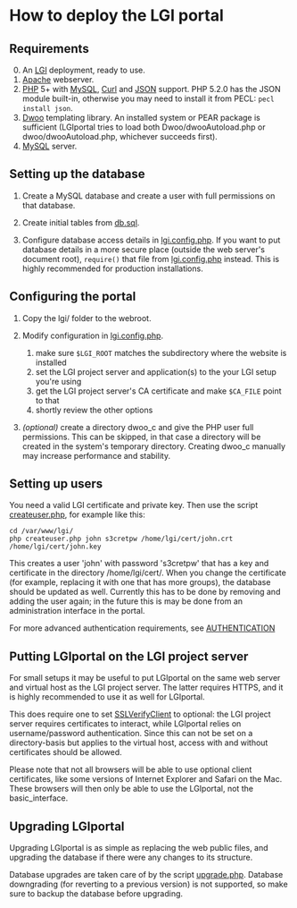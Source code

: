 How to deploy the LGI portal
============================

Requirements
------------

0. An [LGI] deployment, ready to use.
1. [Apache][] webserver.
2. [PHP] 5+ with [MySQL][PHP-MySQL], [Curl][PHP-Curl] and [JSON][PHP-JSON] support.
     PHP 5.2.0 has the JSON module built-in, otherwise you may need to install it
     from PECL: `pecl install json`.
3. [Dwoo][] templating library.
    An installed system or PEAR package is sufficient (LGIportal tries
    to load both Dwoo/dwooAutoload.php or dwoo/dwooAutoload.php,
    whichever succeeds first).
4. [MySQL][] server.


Setting up the database
-----------------------

1. Create a MySQL database and create a user with full permissions on that database.

2. Create initial tables from [db.sql][].
       
2. Configure database access details in [lgi.config.php][].
     If you want to put database details in a more secure place (outside the web
     server's document root), `require()` that file from [lgi.config.php][]
     instead. This is highly recommended for production installations.


Configuring the portal
----------------------

1. Copy the lgi/ folder to the webroot.

2. Modify configuration in [lgi.config.php][].
   1. make sure `$LGI_ROOT` matches the subdirectory where the website is installed
   2. set the LGI project server and application(s) to the your LGI setup you're using
   3. get the LGI project server's CA certificate and make `$CA_FILE` point to that
   4. shortly review the other options

3. *(optional)* create a directory dwoo\_c and give the PHP user full permissions.
     This can be skipped, in that case a directory will be created in the system's
     temporary directory. Creating dwoo\_c manually may increase performance
     and stability.


Setting up users
----------------

You need a valid LGI certificate and private key. Then use the script
[createuser.php][], for example like this:

    cd /var/www/lgi/
    php createuser.php john s3cretpw /home/lgi/cert/john.crt /home/lgi/cert/john.key

This creates a user 'john' with password 's3cretpw' that has a key and certificate in
the directory /home/lgi/cert/.
When you change the certificate (for example, replacing it with one that has more
groups), the database should be updated as well. Currently this has to be done by
removing and adding the user again; in the future this is may be done from an
administration interface in the portal.

For more advanced authentication requirements, see [AUTHENTICATION][]


Putting LGIportal on the LGI project server
-------------------------------------------

For small setups it may be useful to put LGIportal on the same web server and virtual
host as the LGI project server. The latter requires HTTPS, and it is highly
recommended to use it as well for LGIportal.

This does require one to set [SSLVerifyClient][] to optional: the LGI project server
requires certificates to interact, while LGIportal relies on username/password
authentication. Since this can not be set on a directory-basis but applies to the
virtual host, access with and without certificates should be allowed.

Please note that not all browsers will be able to use optional client certificates,
like some versions of Internet Explorer and Safari on the Mac. These browsers will
then only be able to use the LGIportal, not the basic\_interface.


Upgrading LGIportal
-------------------

Upgrading LGIportal is as simple as replacing the web public files, and upgrading
the database if there were any changes to its structure.

Database upgrades are taken care of by the script [upgrade.php][]. Database
downgrading (for reverting to a previous version) is not supported, so make
sure to backup the database before upgrading.


[LGI]: http://gliteui.wks.gorlaeus.net/LGI/
[Apache]: http://httpd.apache.org/
[PHP]: http://php.net/
[PHP-MySQL]: http://php.net/manual/en/book.mysql.php
[PHP-Curl]: http://php.net/manual/en/book.curl.php
[PHP-JSON]: http://php.net/manual/en/book.json.php
[MySQL]: http://www.mysql.org/
[Dwoo]: http://dwoo.org/                
[SSLVerifyClient]: http://httpd.apache.org/docs/current/mod/mod_ssl.html#sslverifyclient
[AUTHENTICATION]: AUTHENTICATION.md

[lgi.config.php]: lgi/lgi.config.php
[db.sql]: db.sql
[upgrade.php]: lgi/upgrade.php
[createuser.php]: lgi/createuser.php


